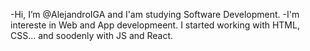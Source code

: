 -Hi, I’m @AlejandroIGA and I'am studying Software Development.
-I'm intereste in Web and App developmeent. I started working with HTML, CSS... and soodenly with JS and React.

<!---
AlejandroIGA/AlejandroIGA is a ✨ special ✨ repository because its `README.md` (this file) appears on your GitHub profile.
You can click the Preview link to take a look at your changes.
--->
